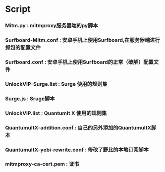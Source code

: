 # Script
### Mitm.py : mitmproxy服务器端的py脚本
### Surfboard-Mitm.conf : 安卓手机上使用Surfboard,在服务器端进行抓包的配置文件
### Surfboard.conf : 安卓手机上使用Surfboard的正常（破解）配置文件
### UnlockVIP-Surge.list : Surge 使用的规则集
### Surge.js : Sruge脚本
### UnlockVIP.list : Quantumlt X 使用的规则集
### QuantumultX-addition.conf : 自己的另外添加的QuantumultX脚本
### QuantumultX-yebi-rewrite.conf : 修改了野比的本地订阅脚本
### mitmproxy-ca-cert.pem : 证书

